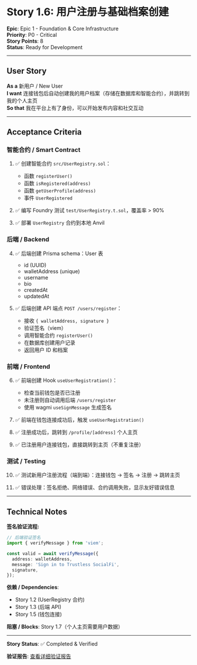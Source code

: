 # Story 1.6: 用户注册与基础档案创建

**Epic**: Epic 1 - Foundation & Core Infrastructure  
**Priority**: P0 - Critical  
**Story Points**: 8  
**Status**: Ready for Development

---

## User Story

**As a** 新用户 / New User  
**I want** 连接钱包后自动创建我的用户档案（存储在数据库和智能合约），并跳转到我的个人主页  
**So that** 我在平台上有了身份，可以开始发布内容和社交互动

---

## Acceptance Criteria

### 智能合约 / Smart Contract

1. ✅ 创建智能合约 `src/UserRegistry.sol`：
   - 函数 `registerUser()`
   - 函数 `isRegistered(address)`
   - 函数 `getUserProfile(address)`
   - 事件 `UserRegistered`

2. ✅ 编写 Foundry 测试 `test/UserRegistry.t.sol`，覆盖率 > 90%

3. ✅ 部署 `UserRegistry` 合约到本地 Anvil

### 后端 / Backend

4. ✅ 后端创建 Prisma schema：User 表
   - id (UUID)
   - walletAddress (unique)
   - username
   - bio
   - createdAt
   - updatedAt

5. ✅ 后端创建 API 端点 `POST /users/register`：
   - 接收 `{ walletAddress, signature }`
   - 验证签名（viem）
   - 调用智能合约 `registerUser()`
   - 在数据库创建用户记录
   - 返回用户 ID 和档案

### 前端 / Frontend

6. ✅ 前端创建 Hook `useUserRegistration()`：
   - 检查当前钱包是否已注册
   - 未注册则自动调用后端 `/users/register`
   - 使用 wagmi `useSignMessage` 生成签名

7. ✅ 前端在钱包连接成功后，触发 `useUserRegistration()`

8. ✅ 注册成功后，跳转到 `/profile/[address]` 个人主页

9. ✅ 已注册用户连接钱包，直接跳转到主页（不重复注册）

### 测试 / Testing

10. ✅ 测试新用户注册流程（端到端）：连接钱包 → 签名 → 注册 → 跳转主页

11. ✅ 错误处理：签名拒绝、网络错误、合约调用失败，显示友好错误信息

---

## Technical Notes

**签名验证流程:**

```typescript
// 后端验证签名
import { verifyMessage } from 'viem';

const valid = await verifyMessage({
  address: walletAddress,
  message: 'Sign in to Trustless SocialFi',
  signature,
});
```

**依赖 / Dependencies**:

- Story 1.2 (UserRegistry 合约)
- Story 1.3 (后端 API)
- Story 1.5 (钱包连接)

**阻塞 / Blocks**: Story 1.7（个人主页需要用户数据）

---

**Story Status**: ✅ Completed & Verified

**验证报告**: [查看详细验证报告](./story-1.6-verification-report.md)
